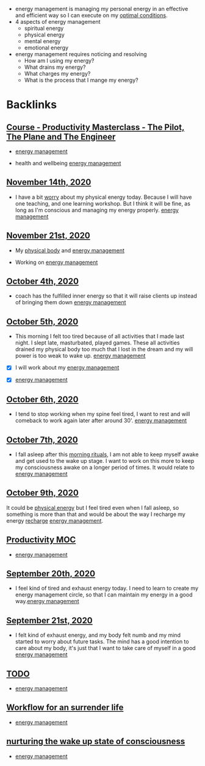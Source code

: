 - energy management is managing my personal energy in an effective and efficient way so I can execute on my [optimal conditions](<optimal conditions.md>).
- 4 aspects of energy management
    - spiritual energy
    - physical energy
    - mental energy
    - emotional energy
- energy management requires noticing and resolving
    - How am I using my energy?
    - What drains my energy?
    - What charges my energy?
    - What is the process that I mange my energy?

# Backlinks
## [Course - Productivity Masterclass - The Pilot, The Plane and The Engineer](<Course - Productivity Masterclass - The Pilot, The Plane and The Engineer.md>)
- [energy management](<energy management.md>)

- health and wellbeing [energy management](<energy management.md>)

## [November 14th, 2020](<November 14th, 2020.md>)
- I have a bit [worry](<worry.md>) about my physical energy today. Because I will have one teaching, and one learning workshop. But I think it will be fine, as long as I'm conscious and managing my energy properly. [energy management](<energy management.md>)

## [November 21st, 2020](<November 21st, 2020.md>)
- My [physical body](<physical body.md>) and [energy management](<energy management.md>)

- Working on [energy management](<energy management.md>)

## [October 4th, 2020](<October 4th, 2020.md>)
- coach has the fulfilled inner energy so that it will raise clients up instead of bringing them down [energy management](<energy management.md>)

## [October 5th, 2020](<October 5th, 2020.md>)
- This morning I felt too tired because of all activities that I made last night. I slept late, masturbated, played games. These all activities drained my physical body too much that I lost in the dream and my will power is too weak to wake up. [energy management](<energy management.md>)

- [x] I will work about my [energy management](<energy management.md>)

- [x] [energy management](<energy management.md>)

## [October 6th, 2020](<October 6th, 2020.md>)
- I tend to stop working when my spine feel tired, I want to rest and will comeback to work again later after around 30'. [energy management](<energy management.md>)

## [October 7th, 2020](<October 7th, 2020.md>)
- I fall asleep after this [morning rituals](<morning rituals.md>), I am not able to keep myself awake and get used to the wake up stage. I want to work on this more to keep my consciousness awake on a longer period of times. It would relate to [energy management](<energy management.md>)

## [October 9th, 2020](<October 9th, 2020.md>)
It could be [physical energy](<physical energy.md>) but I feel tired even when I fall asleep, so something is more than that and would be about the way I recharge my energy [recharge](<recharge.md>) [energy management](<energy management.md>).

## [Productivity MOC](<Productivity MOC.md>)
- [energy management](<energy management.md>)

## [September 20th, 2020](<September 20th, 2020.md>)
- I feel kind of tired and exhaust energy today. I need to learn to create my energy management circle, so that I can maintain my energy in a good way.[energy management](<energy management.md>)

## [September 21st, 2020](<September 21st, 2020.md>)
- I felt kind of exhaust energy, and my body felt numb and my mind started to worry about future tasks. The mind has a good intention to care about my body, it's just that I want to take care of myself in a good [energy management](<energy management.md>)

## [TODO](<TODO.md>)
- [energy management](<energy management.md>)

## [Workflow for an surrender life](<Workflow for an surrender life.md>)
- [energy management](<energy management.md>)

## [nurturing the wake up state of consciousness](<nurturing the wake up state of consciousness.md>)
- [energy management](<energy management.md>)

